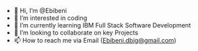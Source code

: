 - 👋 Hi, I’m @Ebibeni
- 👀 I’m interested in coding
- 🌱 I’m currently learning IBM Full Stack Software Development
- 💞️ I’m looking to collaborate on key Projects
- 📫 How to reach me via Email (Ebibeni.dbig@gmail.com)

<!---
Ebibeni/Ebibeni is a ✨ special ✨ repository because its `README.md` (this file) appears on your GitHub profile.
You can click the Preview link to take a look at your changes.
--->
